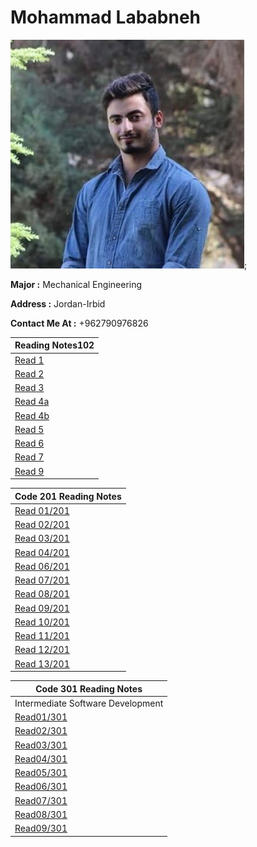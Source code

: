 # Mohammad Lababneh
![image](photo1.jpg);

**Major :** Mechanical Engineering

**Address :** Jordan-Irbid

**Contact Me At :** +962790976826


|Reading Notes102 |
|-------------|
|[Read 1](read1.md)|
|[Read 2](read2.md)|
|[Read 3](read3.md)|
|[Read 4a](read4a.md)|
|[Read 4b](read4b.md)|
|[Read 5](read5.md)|
|[Read 6](read6.md)|
|[Read 7](read7.md)|
|[Read 9](read9.md)|


|Code 201 Reading Notes|
|-------------|
|[Read 01/201](READ201/read01.md)|
|[Read 02/201](READ201/read02.md)|
|[Read 03/201](READ201/read03.md)|
|[Read 04/201](READ201/read04.md)|
|[Read 06/201](READ201/read06.md)|
|[Read 07/201](READ201/read07.md)|
|[Read 08/201](READ201/read08.md)|
|[Read 09/201](READ201/read09.md)|
|[Read 10/201](READ201/read10.md)|
|[Read 11/201](READ201/read11.md)|
|[Read 12/201](READ201/read12.md)|
|[Read 13/201](READ201/read13.md)|

|Code 301 Reading Notes|
|-------------|
|Intermediate Software Development|
|[Read01/301](READ301/read01.md)|
|[Read02/301](READ301/read02.md)|
|[Read03/301](READ301/read03.md)|
|[Read04/301](READ301/read04.md)|
|[Read05/301](READ301/read05.md)|
|[Read06/301](READ301/read06.md)|
|[Read07/301](READ301/read07.md)|
|[Read08/301](READ301/read08.md)|
|[Read09/301](READ301/read09.md)|